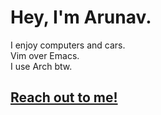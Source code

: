 # Hey, I'm Arunav.

I enjoy computers and cars.  
Vim over Emacs.  
I use Arch btw.

## [Reach out to me!](mailto:arunav.dey@protonmail.com)
